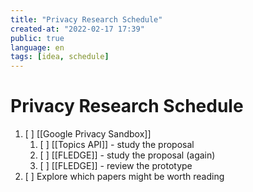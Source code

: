 ```yaml
---
title: "Privacy Research Schedule"
created-at: "2022-02-17 17:39"
public: true
language: en
tags: [idea, schedule]
---
```


# Privacy Research Schedule

1. [ ] [[Google Privacy Sandbox]]
	1. [ ] [[Topics API]] - study the proposal
	2. [ ] [[FLEDGE]] - study the proposal (again)
	3. [ ] [[FLEDGE]] - review the prototype
2. [ ] Explore which papers might be worth reading
